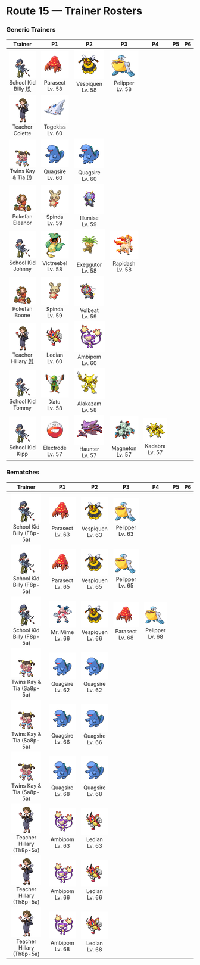 # Route 15 — Trainer Rosters

### Generic Trainers

| Trainer | P1 | P2 | P3 | P4 | P5 | P6 |
|:-------:|:--:|:--:|:--:|:--:|:--:|:--:|
| ![School Kid Billy (!)](../../assets/trainers/school_kid.png "School Kid Billy (!)")<br>School Kid Billy [(!)](#rematches) | ![Parasect](../../assets/sprites/parasect/front.gif "Parasect: The larger the mushroom on its back grows, the stronger the mushroom spores it scatters.")<br>Parasect<br>Lv. 58 | ![Vespiquen](../../assets/sprites/vespiquen/front.gif "Vespiquen: It raises grubs in the holes in its body. It secretes pheromones to control COMBEE.")<br>Vespiquen<br>Lv. 58 | ![Pelipper](../../assets/sprites/pelipper/front.gif "Pelipper: It protects its young in its beak. It bobs on waves, resting on them on days when the waters are calm.")<br>Pelipper<br>Lv. 58 |
| ![Teacher Colette](../../assets/trainers/teacher.png "Teacher Colette")<br>Teacher Colette | ![Togekiss](../../assets/sprites/togekiss/front.gif "Togekiss: As everyone knows, it visits peaceful regions, bringing them gifts of kindness and sweet blessings.")<br>Togekiss<br>Lv. 60 |
| ![Twins Kay & Tia (!)](../../assets/trainers/twins.png "Twins Kay & Tia (!)")<br>Twins Kay & Tia [(!)](#rematches) | ![Quagsire](../../assets/sprites/quagsire/front.gif "Quagsire: Due to its relaxed and carefree attitude, it often bumps its head on boulders and boat hulls as it swims.")<br>Quagsire<br>Lv. 60 | ![Quagsire](../../assets/sprites/quagsire/front.gif "Quagsire: Due to its relaxed and carefree attitude, it often bumps its head on boulders and boat hulls as it swims.")<br>Quagsire<br>Lv. 60 |
| ![Pokefan Eleanor](../../assets/trainers/pokefan.png "Pokefan Eleanor")<br>Pokefan Eleanor | ![Spinda](../../assets/sprites/spinda/front.gif "Spinda: The chances of two SPINDA having identical spot patterns is less than one in four billion.")<br>Spinda<br>Lv. 59 | ![Illumise](../../assets/sprites/illumise/front.gif "Illumise: Its fragrance attracts a swarm of VOLBEAT, so they draw over 200 patterns in the night sky.")<br>Illumise<br>Lv. 59 |
| ![School Kid Johnny](../../assets/trainers/school_kid.png "School Kid Johnny")<br>School Kid Johnny | ![Victreebel](../../assets/sprites/victreebel/front.gif "Victreebel: This horrifying plant Pokémon attracts prey with aromatic honey, then melts them in its mouth.")<br>Victreebel<br>Lv. 58 | ![Exeggutor](../../assets/sprites/exeggutor/front.gif "Exeggutor: If a head drops off, it emits a telepathic call in search of others to form an EXEGGCUTE cluster.")<br>Exeggutor<br>Lv. 58 | ![Rapidash](../../assets/sprites/rapidash/front.gif "Rapidash: With incredible acceleration, it reaches its top speed of 150 mph after running just 10 steps.")<br>Rapidash<br>Lv. 58 |
| ![Pokefan Boone](../../assets/trainers/pokefan.png "Pokefan Boone")<br>Pokefan Boone | ![Spinda](../../assets/sprites/spinda/front.gif "Spinda: The chances of two SPINDA having identical spot patterns is less than one in four billion.")<br>Spinda<br>Lv. 59 | ![Volbeat](../../assets/sprites/volbeat/front.gif "Volbeat: It emits light from its tail to communicate. It loves the sweet aroma given off by ILLUMISE.")<br>Volbeat<br>Lv. 59 |
| ![Teacher Hillary (!)](../../assets/trainers/teacher.png "Teacher Hillary (!)")<br>Teacher Hillary [(!)](#rematches) | ![Ledian](../../assets/sprites/ledian/front.gif "Ledian: The spot patterns on its back grow larger or smaller depending on the number of stars in the night sky.")<br>Ledian<br>Lv. 60 | ![Ambipom](../../assets/sprites/ambipom/front.gif "Ambipom: It is very difficult to dodge the consecutive strikes of its two tails.")<br>Ambipom<br>Lv. 60 |
| ![School Kid Tommy](../../assets/trainers/school_kid.png "School Kid Tommy")<br>School Kid Tommy | ![Xatu](../../assets/sprites/xatu/front.gif "Xatu: In South America, it is said that its right eye sees the future and its left eye views the past.")<br>Xatu<br>Lv. 58 | ![Alakazam](../../assets/sprites/alakazam/front.gif "Alakazam: Its brain cells multiply continually until it dies. As a result, it remembers everything.")<br>Alakazam<br>Lv. 58 |
| ![School Kid Kipp](../../assets/trainers/school_kid.png "School Kid Kipp")<br>School Kid Kipp | ![Electrode](../../assets/sprites/electrode/front.gif "Electrode: It stores an overflowing amount of electric energy inside its body. Even a small shock makes it explode.")<br>Electrode<br>Lv. 57 | ![Haunter](../../assets/sprites/haunter/front.gif "Haunter: Its tongue is made of gas. If licked, its victim starts shaking constantly until death eventually comes.")<br>Haunter<br>Lv. 57 | ![Magneton](../../assets/sprites/magneton/front.gif "Magneton: The MAGNEMITE are united by a magnetism so powerful, it dries all moisture in its vicinity.")<br>Magneton<br>Lv. 57 | ![Kadabra](../../assets/sprites/kadabra/front.gif "Kadabra: If it uses its abilities, it emits special alpha waves that cause machines to malfunction.")<br>Kadabra<br>Lv. 57 |


### Rematches

| Trainer | P1 | P2 | P3 | P4 | P5 | P6 |
|:-------:|:--:|:--:|:--:|:--:|:--:|:--:|
| ![School Kid Billy (F8p-5a)](../../assets/trainers/school_kid.png "School Kid Billy (F8p-5a)")<br>School Kid Billy (F8p-5a) | ![Parasect](../../assets/sprites/parasect/front.gif "Parasect: The larger the mushroom on its back grows, the stronger the mushroom spores it scatters.")<br>Parasect<br>Lv. 63 | ![Vespiquen](../../assets/sprites/vespiquen/front.gif "Vespiquen: It raises grubs in the holes in its body. It secretes pheromones to control COMBEE.")<br>Vespiquen<br>Lv. 63 | ![Pelipper](../../assets/sprites/pelipper/front.gif "Pelipper: It protects its young in its beak. It bobs on waves, resting on them on days when the waters are calm.")<br>Pelipper<br>Lv. 63 |
| ![School Kid Billy (F8p-5a)](../../assets/trainers/school_kid.png "School Kid Billy (F8p-5a)")<br>School Kid Billy (F8p-5a) | ![Parasect](../../assets/sprites/parasect/front.gif "Parasect: The larger the mushroom on its back grows, the stronger the mushroom spores it scatters.")<br>Parasect<br>Lv. 65 | ![Vespiquen](../../assets/sprites/vespiquen/front.gif "Vespiquen: It raises grubs in the holes in its body. It secretes pheromones to control COMBEE.")<br>Vespiquen<br>Lv. 65 | ![Pelipper](../../assets/sprites/pelipper/front.gif "Pelipper: It protects its young in its beak. It bobs on waves, resting on them on days when the waters are calm.")<br>Pelipper<br>Lv. 65 |
| ![School Kid Billy (F8p-5a)](../../assets/trainers/school_kid.png "School Kid Billy (F8p-5a)")<br>School Kid Billy (F8p-5a) | ![Mr. Mime](../../assets/sprites/mr-mime/front.gif "Mr. Mime: Its fingertips emit a peculiar force field that hardens air to create an actual wall.")<br>Mr. Mime<br>Lv. 66 | ![Vespiquen](../../assets/sprites/vespiquen/front.gif "Vespiquen: It raises grubs in the holes in its body. It secretes pheromones to control COMBEE.")<br>Vespiquen<br>Lv. 66 | ![Parasect](../../assets/sprites/parasect/front.gif "Parasect: The larger the mushroom on its back grows, the stronger the mushroom spores it scatters.")<br>Parasect<br>Lv. 68 | ![Pelipper](../../assets/sprites/pelipper/front.gif "Pelipper: It protects its young in its beak. It bobs on waves, resting on them on days when the waters are calm.")<br>Pelipper<br>Lv. 68 |
| ![Twins Kay & Tia (Sa8p-5a)](../../assets/trainers/twins.png "Twins Kay & Tia (Sa8p-5a)")<br>Twins Kay & Tia (Sa8p-5a) | ![Quagsire](../../assets/sprites/quagsire/front.gif "Quagsire: Due to its relaxed and carefree attitude, it often bumps its head on boulders and boat hulls as it swims.")<br>Quagsire<br>Lv. 62 | ![Quagsire](../../assets/sprites/quagsire/front.gif "Quagsire: Due to its relaxed and carefree attitude, it often bumps its head on boulders and boat hulls as it swims.")<br>Quagsire<br>Lv. 62 |
| ![Twins Kay & Tia (Sa8p-5a)](../../assets/trainers/twins.png "Twins Kay & Tia (Sa8p-5a)")<br>Twins Kay & Tia (Sa8p-5a) | ![Quagsire](../../assets/sprites/quagsire/front.gif "Quagsire: Due to its relaxed and carefree attitude, it often bumps its head on boulders and boat hulls as it swims.")<br>Quagsire<br>Lv. 66 | ![Quagsire](../../assets/sprites/quagsire/front.gif "Quagsire: Due to its relaxed and carefree attitude, it often bumps its head on boulders and boat hulls as it swims.")<br>Quagsire<br>Lv. 66 |
| ![Twins Kay & Tia (Sa8p-5a)](../../assets/trainers/twins.png "Twins Kay & Tia (Sa8p-5a)")<br>Twins Kay & Tia (Sa8p-5a) | ![Quagsire](../../assets/sprites/quagsire/front.gif "Quagsire: Due to its relaxed and carefree attitude, it often bumps its head on boulders and boat hulls as it swims.")<br>Quagsire<br>Lv. 68 | ![Quagsire](../../assets/sprites/quagsire/front.gif "Quagsire: Due to its relaxed and carefree attitude, it often bumps its head on boulders and boat hulls as it swims.")<br>Quagsire<br>Lv. 68 |
| ![Teacher Hillary (Th8p-5a)](../../assets/trainers/teacher.png "Teacher Hillary (Th8p-5a)")<br>Teacher Hillary (Th8p-5a) | ![Ambipom](../../assets/sprites/ambipom/front.gif "Ambipom: It is very difficult to dodge the consecutive strikes of its two tails.")<br>Ambipom<br>Lv. 63 | ![Ledian](../../assets/sprites/ledian/front.gif "Ledian: The spot patterns on its back grow larger or smaller depending on the number of stars in the night sky.")<br>Ledian<br>Lv. 63 |
| ![Teacher Hillary (Th8p-5a)](../../assets/trainers/teacher.png "Teacher Hillary (Th8p-5a)")<br>Teacher Hillary (Th8p-5a) | ![Ambipom](../../assets/sprites/ambipom/front.gif "Ambipom: It is very difficult to dodge the consecutive strikes of its two tails.")<br>Ambipom<br>Lv. 66 | ![Ledian](../../assets/sprites/ledian/front.gif "Ledian: The spot patterns on its back grow larger or smaller depending on the number of stars in the night sky.")<br>Ledian<br>Lv. 66 |
| ![Teacher Hillary (Th8p-5a)](../../assets/trainers/teacher.png "Teacher Hillary (Th8p-5a)")<br>Teacher Hillary (Th8p-5a) | ![Ambipom](../../assets/sprites/ambipom/front.gif "Ambipom: It is very difficult to dodge the consecutive strikes of its two tails.")<br>Ambipom<br>Lv. 68 | ![Ledian](../../assets/sprites/ledian/front.gif "Ledian: The spot patterns on its back grow larger or smaller depending on the number of stars in the night sky.")<br>Ledian<br>Lv. 68 |

